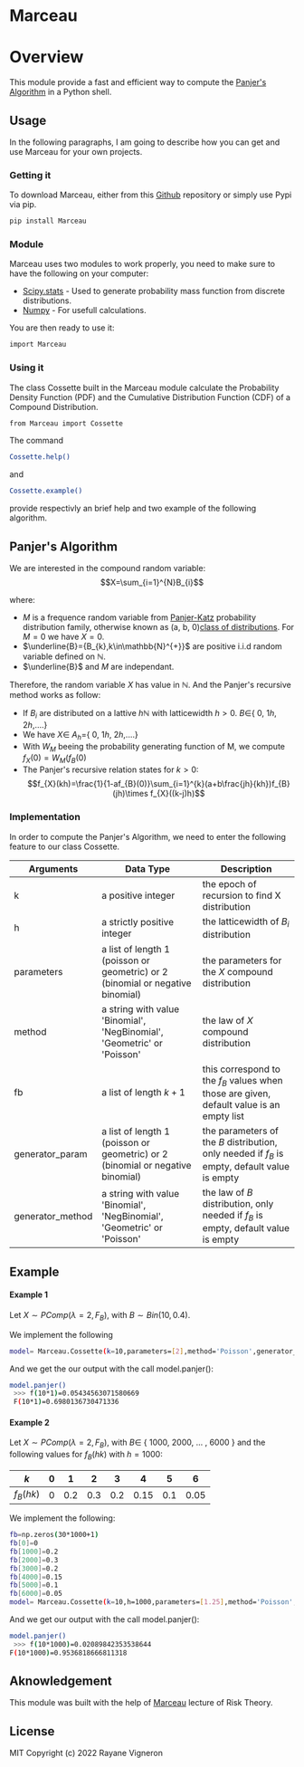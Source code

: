 # Marceau 
# Overview
This module provide a fast and efficient way to compute the [Panjer's Algorithm][panjer] in a Python shell.

## Usage

In the following paragraphs, I am going to describe how you can get and use Marceau for your own projects.

###  Getting it

To download Marceau, either from this [Github][git-repo-url] repository or simply use Pypi via pip.
```sh
pip install Marceau
```

### Module

Marceau uses two modules to work properly, you need to make sure to have the following on your computer:

- [Scipy.stats] - Used to generate probability mass function from discrete distributions.
- [Numpy] - For usefull calculations.

You are then ready to use it:
```sh
import Marceau
```

### Using it

The class Cossette built in the Marceau module calculate the Probability Density Function (PDF) and the Cumulative Distribution Function (CDF) of a Compound Distribution.

```sh
from Marceau import Cossette
```

The command
```sh
Cossette.help()
```
and
```sh
Cossette.example()
```

provide respectivly an brief help and two example of the following algorithm.

## Panjer's Algorithm

We are interested in the compound random variable: $$X=\sum_{i=1}^{N}B_{i}$$

where:
* $M$ is a frequence random variable from [Panjer-Katz] probability distribution family, otherwise known as (a, b, $0$)[class of distributions]. For $M=0$ we have $X=0$.
* $\underline{B}={B_{k},k\in\mathbb{N}^{+}}$ are positive i.i.d random variable defined on $\mathbb{N}$.
* $\underline{B}$ and $M$ are independant.

Therefore, the random variable $X$ has value in $\mathbb{N}$. And the Panjer's recursive method works as follow:
* If $B_{i}$ are distributed on a lattive $h\mathbb{N}$ with latticewidth $h>0$. $B\in$\{ $0$, $1h$, $2h$,....\}
* We have $X\in$ $A_{h}$=\{ $0$, $1h$, $2h$,....\}
* With $W_{M}$ beeing the probability generating function of M, we compute $f_{X}(0)=W_{M}(f_{B}(0)$
* The Panjer's recursive relation states for $k>0$: $$f_{X}(kh)=\frac{1}{1-af_{B}(0)}\sum_{i=1}^{k}(a+b\frac{jh}{kh})f_{B}(jh)\times f_{X}((k-j)h)$$


### Implementation

In order to compute the Panjer's Algorithm, we need to enter the following feature to our class Cossette.

| Arguments | Data Type| Description| 
| ------ | ------ | ------ |
| k | a positive integer| the epoch of recursion to find X distribution |
| h | a strictly positive integer|  the latticewidth of $B_{i}$ distribution |
| parameters | a list of length $1$ (poisson or geometric) or $2$ (binomial or negative binomial)| the parameters for the $X$ compound distribution |
| method | a string with value 'Binomial', 'NegBinomial', 'Geometric' or 'Poisson'| the law of $X$ compound distribution |
| fb | a list of length $k+1$ | this correspond to the $f_{B}$ values when those are given, default value is an empty list |
| generator\_param| a list of length $1$ (poisson or geometric) or $2$ (binomial or negative binomial) | the parameters of the $B$ distribution, only needed if $f_{B}$ is empty, default value is empty|
| generator\_method|   a string with value 'Binomial', 'NegBinomial', 'Geometric' or 'Poisson' | the law of $B$ distribution, only needed if $f_{B}$ is empty, default value is empty |


## Example
#### Example 1
Let $X\sim PComp(\lambda=2,F_{B}),$ with $B\sim Bin(10,0.4)$.

We implement the following

```sh
model= Marceau.Cossette(k=10,parameters=[2],method='Poisson',generator_method='Binomial',generator_param=[10,0.4]) 
```
And we get the our output with the call model.panjer():
```sh
model.panjer()
 >>> f(10*1)=0.05434563071580669 
 F(10*1)=0.6980136730471336 
 ```
#### Example 2 

Let $X\sim PComp(\lambda=2,F_{B}),$ with $B \in$ \{ $1000$, $2000$, ... , $6000$ \} and the following values for $f_{B}(hk)$ with $h=1000$:

| $k$ | $0$ | $1$   | $2$   | $3$   | $4$    | $5$   | $6$   |
|---|---|-----|-----|-----|------|-----|------|
| $f_{B}(hk)$ |$0$ | $0.2$ | $0.3$ | $0.2$ | $0.15$ | $0.1$ | $0.05$ |

We implement the following:
```sh
fb=np.zeros(30*1000+1)
fb[0]=0
fb[1000]=0.2
fb[2000]=0.3
fb[3000]=0.2
fb[4000]=0.15
fb[5000]=0.1
fb[6000]=0.05 
model= Marceau.Cossette(k=10,h=1000,parameters=[1.25],method='Poisson',fb=fb) 
```

And we get our output with the call model.panjer():
```sh
model.panjer()
 >>> f(10*1000)=0.02089842353538644 
F(10*1000)=0.9536818666811318  
```


## Aknowledgement
This module was built with the help of [Marceau] lecture of Risk Theory.


## License

MIT
Copyright (c) 2022 Rayane Vigneron




[//]: # (These are reference links used in the body of this note and get stripped out when the markdown processor does its job)

   [git-repo-url]: <https://github.com/despervita/Marceau>
   [panjer]: <https://www.casact.org/sites/default/files/database/astin_vol12no1_22.pdf>
   [scipy.stats]: <https://docs.scipy.org/doc/scipy/reference/stats.html>
   [numpy]: <https://numpy.org/doc/stable/index.html>
   [Panjer-Katz]: <https://doi.org/10.1016/j.insmatheco.2010.03.010>
   [class of distributions]: <https://www.actuaries.org/ASTIN/Colloquia/Helsinki/Papers/S7_13_Fackler.pdf>
   [jQuery]: <http://jquery.com>
   [Marceau]: <https://www.act.ulaval.ca/departement-et-professeurs/professeurs-et-personnel/professeurs/fiche-de-professeur/etienne-marceau-138>
   
